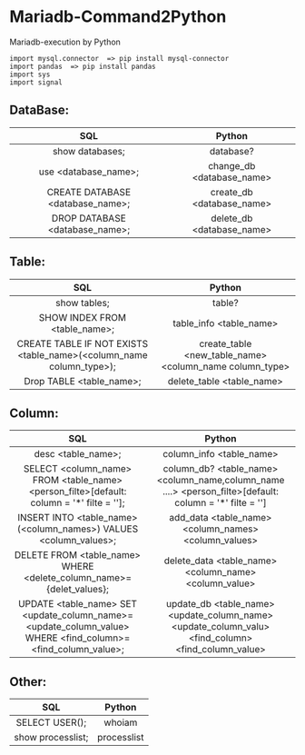 # Mariadb-Command2Python
Mariadb-execution by Python
```
import mysql.connector  => pip install mysql-connector
import pandas  => pip install pandas
import sys
import signal
```
## DataBase:
|SQL|Python|
|:--:|:--:|
|show databases;|database?|
|use <database_name>;|change_db <database_name>|
|CREATE DATABASE <database_name>;|create_db <database_name>|
|DROP DATABASE <database_name>;|delete_db <database_name>|
## Table:
|SQL|Python|
|:--:|:--:|
|show tables;|table?|
|SHOW INDEX FROM <table_name>;|table_info <table_name>|
|CREATE TABLE IF NOT EXISTS <table_name>(<column_name column_type>);|create_table <new_table_name> <column_name column_type>|
|Drop TABLE <table_name>;|delete_table <table_name>|
## Column:
|SQL|Python|
|:--:|:--:|
|desc <table_name>;|column_info <table_name>|
|SELECT <column_name> FROM <table_name> <person_filte>[default: column = \'\*\' filte = '']; | column_db? <table_name> <column_name,column_name ....> <person_filte>[default: column = \'\*\' filte = ''] |
|INSERT INTO <table_name> (<column_names>) VALUES <column_values>;|add_data <table_name> <column_names> <column_values>|
|DELETE FROM <table_name> WHERE <delete_column_name>={delet_values};| delete_data <table_name> <column_name> <column_value> |
|UPDATE <table_name> SET <update_column_name>=<update_column_value> WHERE <find_column>=<find_column_value>;|update_db <table_name> <update_column_name> <update_column_valu> <find_column> <find_column_value>|
## Other:
|SQL|Python|
|:--:|:--:|
|SELECT USER();|whoiam|
|show processlist;|processlist|
